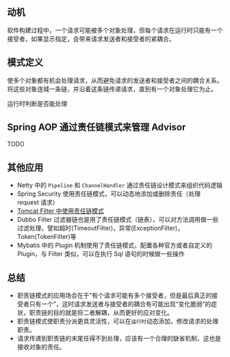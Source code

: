 ## 动机

软件构建过程中，一个请求可能被多个对象处理，但每个请求在运行时只能有一个接受者，如果显示指定，会带来请求发送者和接受者的紧耦合。

## 模式定义

使多个对象都有机会处理请求，从而避免请求的发送者和接受者之间的耦合关系。将这些对象连城一条链，并沿着这条链传递请求，直到有一个对象处理它为止。

运行时判断是否能处理

## Spring AOP 通过责任链模式来管理 Advisor

TODO

## 其他应用

+ Netty 中的 `Pipeline` 和 `ChannelHandler` 通过责任链设计模式来组织代码逻辑
+ Spring Security 使用责任链模式，可以动态地添加或删除责任（处理 request 请求）
+ [Tomcat Filter 中使用责任链模式](https://juejin.im/post/5bd95adfe51d45607e02ecc0)
+ Dubbo Filter 过滤器链也是用了责任链模式（链表），可以对方法调用做一些过滤处理，譬如超时(TimeoutFilter)，异常(ExceptionFilter)，Token(TokenFilter)等
+ Mybatis 中的 Plugin 机制使用了责任链模式，配置各种官方或者自定义的 Plugin，与 Filter 类似，可以在执行 Sql 语句的时候做一些操作

## 总结

+ 职责链模式的应用场合在于“有个请求可能有多个接受者，但是最后真正的接受者只有一个”，这时请求发送者与接受者的耦合有可能出现“变化脆弱”的症状，职责链的目的就是将二者解耦，从而更好的应对变化。
+ 职责链模式使职责分派更具灵活性，可以在`运行时`动态添加，修改请求的处理职责。
+ 请求传递到职责链的末尾任得不到处理，应该有一个合理的缺省机制，这也是接收对象的责任。